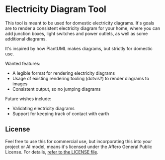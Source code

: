 # Electricity Diagram Tool

This tool is meant to be used for domestic electricity diagrams. 
It's goals are to render a consistent electricity diagram for your home, where you can add junction boxes, light 
switches and power outlets, as well as some additional diagrams.

It's inspired by how PlantUML makes diagrams, but strictly for domestic use.

Wanted features:

- A legible format for rendering electricity diagrams
- Usage of existing rendering tooling (dotvis?) to render diagrams to images
- Consistent output, so no jumping diagrams

Future wishes include:

- Validating electricity diagrams
- Support for keeping track of contact with earth

## License

Feel free to use this for commercial use, but incorporating this into your project or AI model, means it's licensed 
under the Affero General Public License. For details, [refer to the LICENSE file](./LICENSE).